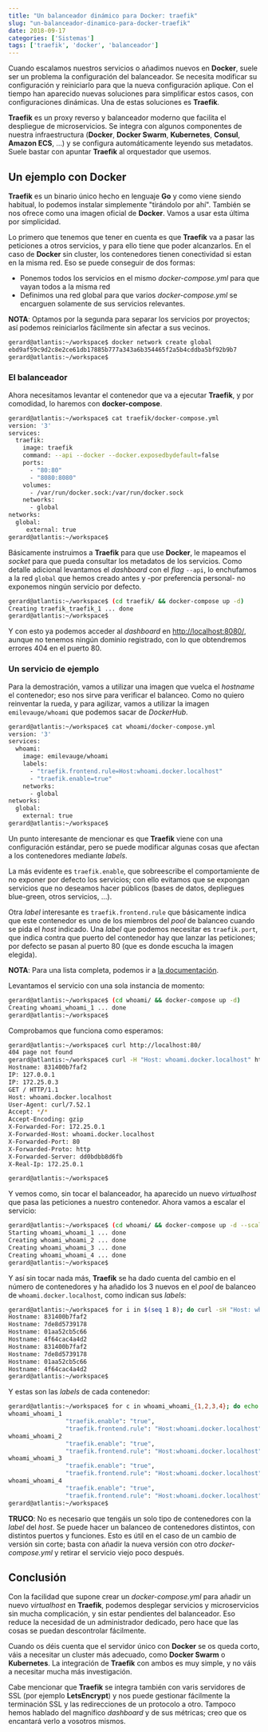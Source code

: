 ```yaml
---
title: "Un balanceador dinámico para Docker: traefik"
slug: "un-balanceador-dinamico-para-docker-traefik"
date: 2018-09-17
categories: ['Sistemas']
tags: ['traefik', 'docker', 'balanceador']
---
```


Cuando escalamos nuestros servicios o añadimos nuevos en **Docker**, suele ser un problema la configuración del balanceador. Se necesita modificar su configuración y reiniciarlo para que la nueva configuración aplique. Con el tiempo han aparecido nuevas soluciones para simplificar estos casos, con configuraciones dinámicas. Una de estas soluciones es **Traefik**.<!--more-->

**Traefik** es un proxy reverso y balanceador moderno que facilita el despliegue de microservicios. Se integra con algunos componentes de nuestra infraestructura (**Docker**, **Docker Swarm**, **Kubernetes**, **Consul**, **Amazon ECS**, ...) y se configura automáticamente leyendo sus metadatos. Suele bastar con apuntar **Traefik** al orquestador que usemos.

## Un ejemplo con Docker

**Traefik** es un binario único hecho en lenguaje **Go** y como viene siendo habitual, lo podemos instalar simplemente "tirándolo por ahí". También se nos ofrece como una imagen oficial de **Docker**. Vamos a usar esta última por simplicidad.

Lo primero que tenemos que tener en cuenta es que **Traefik** va a pasar las peticiones a otros servicios, y para ello tiene que poder alcanzarlos. En el caso de **Docker** sin cluster, los contenedores tienen conectividad si estan en la misma red. Eso se puede conseguir de dos formas:

* Ponemos todos los servicios en el mismo *docker-compose.yml* para que vayan todos a la misma red
* Definimos una red global para que varios *docker-compose.yml* se encarguen solamente de sus servicios relevantes.

**NOTA**: Optamos por la segunda para separar los servicios por proyectos; así podemos reiniciarlos fácilmente sin afectar a sus vecinos.

```bash
gerard@atlantis:~/workspace$ docker network create global
ebd9af59c9d2c8e2ce61db17885b777a343a6b354465f2a5b4cddba5bf92b9b7
gerard@atlantis:~/workspace$
```

### El balanceador

Ahora necesitamos levantar el contenedor que va a ejecutar **Traefik**, y por comodidad, lo haremos con **docker-compose**.

```bash
gerard@atlantis:~/workspace$ cat traefik/docker-compose.yml
version: '3'
services:
  traefik:
    image: traefik
    command: --api --docker --docker.exposedbydefault=false
    ports:
      - "80:80"
      - "8080:8080"
    volumes:
      - /var/run/docker.sock:/var/run/docker.sock
    networks:
      - global
networks:
  global:
     external: true
gerard@atlantis:~/workspace$
```

Básicamente instruimos a **Traefik** para que use **Docker**, le mapeamos el *socket* para que pueda consultar los metadatos de los servicios. Como detalle adicional levantamos el *dashboard* con el *flag* `--api`, lo enchufamos a la red `global` que hemos creado antes y -por preferencia personal- no exponemos ningún servicio por defecto.

```bash
gerard@atlantis:~/workspace$ (cd traefik/ && docker-compose up -d)
Creating traefik_traefik_1 ... done
gerard@atlantis:~/workspace$
```

Y con esto ya podemos acceder al *dashboard* en <http://localhost:8080/>, aunque no tenemos ningún dominio registrado, con lo que obtendremos errores 404 en el puerto 80.

### Un servicio de ejemplo

Para la demostración, vamos a utilizar una imagen que vuelca el *hostname* el contenedor; eso nos sirve para verificar el balanceo. Como no quiero reinventar la rueda, y para agilizar, vamos a utilizar la imagen `emilevauge/whoami` que podemos sacar de *DockerHub*.

```bash
gerard@atlantis:~/workspace$ cat whoami/docker-compose.yml
version: '3'
services:
  whoami:
    image: emilevauge/whoami
    labels:
      - "traefik.frontend.rule=Host:whoami.docker.localhost"
      - "traefik.enable=true"
    networks:
      - global
networks:
  global:
    external: true
gerard@atlantis:~/workspace$
```

Un punto interesante de mencionar es que **Traefik** viene con una configuración estándar, pero se puede modificar algunas cosas que afectan a los contenedores mediante *labels*.

La más evidente es `traefik.enable`, que sobreescribe el comportamiente de no exponer por defecto los servicios; con ello evitamos que se expongan servicios que no deseamos hacer públicos (bases de datos, depliegues blue-green, otros servicios, ...).

Otra *label* interesante es `traefik.frontend.rule` que básicamente indica que este contenedor es uno de los miembros del *pool* de balanceo cuando se pida el *host* indicado. Una *label* que podemos necesitar es `traefik.port`, que indica contra que puerto del contenedor hay que lanzar las peticiones; por defecto se pasan al puerto 80 (que es donde escucha la imagen elegida).

**NOTA**: Para una lista completa, podemos ir a [la documentación](https://docs.traefik.io/configuration/backends/docker/#on-containers).

Levantamos el servicio con una sola instancia de momento:

```bash
gerard@atlantis:~/workspace$ (cd whoami/ && docker-compose up -d)
Creating whoami_whoami_1 ... done
gerard@atlantis:~/workspace$
```

Comprobamos que funciona como esperamos:

```bash
gerard@atlantis:~/workspace$ curl http://localhost:80/
404 page not found
gerard@atlantis:~/workspace$ curl -H "Host: whoami.docker.localhost" http://localhost:80/
Hostname: 831400b7faf2
IP: 127.0.0.1
IP: 172.25.0.3
GET / HTTP/1.1
Host: whoami.docker.localhost
User-Agent: curl/7.52.1
Accept: */*
Accept-Encoding: gzip
X-Forwarded-For: 172.25.0.1
X-Forwarded-Host: whoami.docker.localhost
X-Forwarded-Port: 80
X-Forwarded-Proto: http
X-Forwarded-Server: dd0bdbb8d6fb
X-Real-Ip: 172.25.0.1

gerard@atlantis:~/workspace$
```

Y vemos como, sin tocar el balanceador, ha aparecido un nuevo *virtualhost* que pasa las peticiones a nuestro contenedor. Ahora vamos a escalar el servicio:

```bash
gerard@atlantis:~/workspace$ (cd whoami/ && docker-compose up -d --scale whoami=4)
Starting whoami_whoami_1 ... done
Creating whoami_whoami_2 ... done
Creating whoami_whoami_3 ... done
Creating whoami_whoami_4 ... done
gerard@atlantis:~/workspace$
```

Y así sin tocar nada más, **Traefik** se ha dado cuenta del cambio en el número de contenedores y ha añadido los 3 nuevos en el *pool* de balanceo de `whoami.docker.localhost`, como indican sus *labels*:

```bash
gerard@atlantis:~/workspace$ for i in $(seq 1 8); do curl -sH "Host: whoami.docker.localhost" http://localhost:80/ | grep Hostname; done
Hostname: 831400b7faf2
Hostname: 7de8d5739178
Hostname: 01aa52cb5c66
Hostname: 4f64cac4a4d2
Hostname: 831400b7faf2
Hostname: 7de8d5739178
Hostname: 01aa52cb5c66
Hostname: 4f64cac4a4d2
gerard@atlantis:~/workspace$
```

Y estas son las *labels* de cada contenedor:

```bash
gerard@atlantis:~/workspace$ for c in whoami_whoami_{1,2,3,4}; do echo $c; docker inspect ${c} | grep traefik; done
whoami_whoami_1
                "traefik.enable": "true",
                "traefik.frontend.rule": "Host:whoami.docker.localhost"
whoami_whoami_2
                "traefik.enable": "true",
                "traefik.frontend.rule": "Host:whoami.docker.localhost"
whoami_whoami_3
                "traefik.enable": "true",
                "traefik.frontend.rule": "Host:whoami.docker.localhost"
whoami_whoami_4
                "traefik.enable": "true",
                "traefik.frontend.rule": "Host:whoami.docker.localhost"
gerard@atlantis:~/workspace$
```

**TRUCO**: No es necesario que tengáis un solo tipo de contenedores con la *label* del *host*. Se puede hacer un balanceo de contenedores distintos, con distintos puertos y funciones. Esto es útil en el caso de un cambio de versión sin corte; basta con añadir la nueva versión con otro *docker-compose.yml* y retirar el servicio viejo poco después.

## Conclusión

Con la facilidad que supone crear un *docker-compose.yml* para añadir un nuevo *virtualhost* en **Traefik**, podemos desplegar servicios y microservicios sin mucha complicación, y sin estar pendientes del balanceador. Eso reduce la necesidad de un administrador dedicado, pero hace que las cosas se puedan descontrolar fácilmente.

Cuando os déis cuenta que el servidor único con **Docker** se os queda corto, váis a necesitar un cluster más adecuado, como **Docker Swarm** o **Kubernetes**. La integración de **Traefik** con ambos es muy simple, y no váis a necesitar mucha más investigación.

Cabe mencionar que **Traefik** se integra también con varis servidores de SSL (por ejemplo **LetsEncrypt**) y nos puede gestionar fácilmente la terminación SSL y las redirecciones de un protocolo a otro. Tampoco hemos hablado del magnífico *dashboard* y de sus métricas; creo que os encantará verlo a vosotros mismos.
